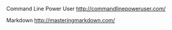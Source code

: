 
Command Line Power User
http://commandlinepoweruser.com/


Markdown
http://masteringmarkdown.com/

